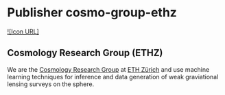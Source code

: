 # Publisher cosmo-group-ethz

[![Icon URL]](https://lh3.googleusercontent.com/X5G0aX4o4C7vUmQRN0dVkaWBV_uaJPAoAR77Nh0Y6BaAvu2rmrAyHiW6SgEvj1ALrkTwwi_9YHi6X7yKPYtNXekslm6zmEYV_8apFaIIfhkcSMnE5mJ1M-rQBi5Xr2vh8ZaZAvawZg=w2400)

## Cosmology Research Group (ETHZ)

We are the [Cosmology Research Group](https://cosmology.ethz.ch/) at [ETH Zürich](https://ethz.ch/) and use machine learning techniques for inference and data generation of weak graviational lensing surveys on the sphere.
